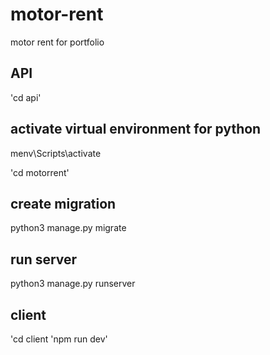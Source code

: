 # motor-rent

motor rent for portfolio

## API

'cd api'

## activate virtual environment for python

menv\Scripts\activate

'cd motorrent'

## create migration

python3 manage.py migrate

## run server

python3 manage.py runserver

## client

'cd client
'npm run dev'

